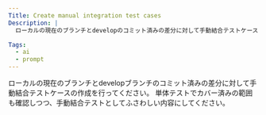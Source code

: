 ```yaml
---
Title: Create manual integration test cases
Description: |
  ローカルの現在のブランチとdevelopのコミット済みの差分に対して手動結合テストケースの作成を行う。

Tags:
  - ai
  - prompt
---
```


ローカルの現在のブランチとdevelopブランチのコミット済みの差分に対して手動結合テストケースの作成を行ってください。
単体テストでカバー済みの範囲も確認しつつ、手動結合テストとしてふさわしい内容にしてください。
